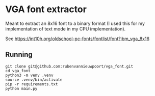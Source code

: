 # VGA font extractor

Meant to extract an 8x16 font to a binary format (I used this for my implementation of text mode in my CPU implementation).

See https://int10h.org/oldschool-pc-fonts/fontlist/font?ibm_vga_8x16

## Running

```
git clone git@github.com:rubenvannieuwpoort/vga_font.git
cd vga_font
python3 -m venv .venv
source .venv/bin/activate
pip -r requirements.txt
python main.py
```
